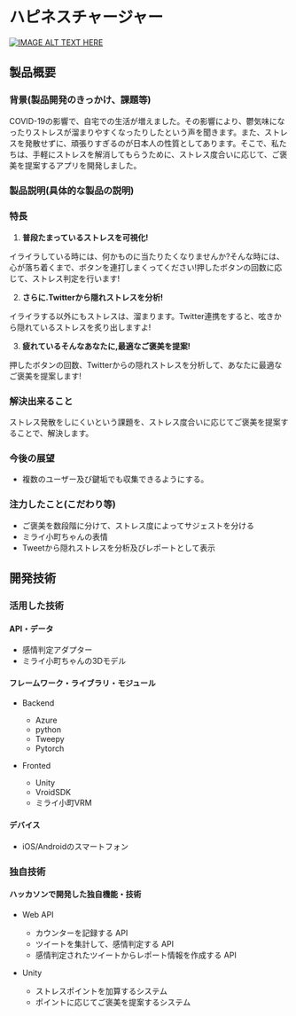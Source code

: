 # ハピネスチャージャー
[![IMAGE ALT TEXT HERE](https://jphacks.com/wp-content/uploads/2020/09/JPHACKS2020_ogp.jpg)](https://www.youtube.com/watch?v=G5rULR53uMk)
## 製品概要
### 背景(製品開発のきっかけ、課題等)
COVID-19の影響で、自宅での生活が増えました。その影響により、鬱気味になったりストレスが溜まりやすくなったりしたという声を聞きます。また、ストレスを発散せずに、頑張りすぎるのが日本人の性質としてあります。そこで、私たちは、手軽にストレスを解消してもらうために、ストレス度合いに応じて、ご褒美を提案するアプリを開発しました。
### 製品説明(具体的な製品の説明)
### 特長
1. **普段たまっているストレスを可視化!**

 イライラしている時には、何かものに当たりたくなりませんか?そんな時には、心が落ち着くまで、ボタンを連打しまくってください!押したボタンの回数に応じて、ストレス判定を行います!
 
2. **さらに.Twitterから隠れストレスを分析!**

 イライラする以外にもストレスは、溜まります。Twitter連携をすると、呟きから隠れているストレスを炙り出しますよ!
 
3. **疲れているそんなあなたに,最適なご褒美を提案!**

押したボタンの回数、Twitterからの隠れストレスを分析して、あなたに最適なご褒美を提案します!
### 解決出来ること
ストレス発散をしにくいという課題を、ストレス度合いに応じてご褒美を提案することで、解決します。
### 今後の展望
- 複数のユーザー及び鍵垢でも収集できるようにする。
### 注力したこと(こだわり等)
- ご褒美を数段階に分けて、ストレス度によってサジェストを分ける
- ミライ小町ちゃんの表情
- Tweetから隠れストレスを分析及びレポートとして表示
## 開発技術
### 活用した技術
#### API・データ
- 感情判定アダプター
- ミライ小町ちゃんの3Dモデル
#### フレームワーク・ライブラリ・モジュール
- Backend
  - Azure
  - python
  - Tweepy
  - Pytorch
 
- Fronted
  - Unity
  - VroidSDK
  - ミライ小町VRM
#### デバイス
- iOS/Androidのスマートフォン
### 独自技術
#### ハッカソンで開発した独自機能・技術
- Web API
  - カウンターを記録する API
  - ツイートを集計して、感情判定する API
  - 感情判定されたツイートからレポート情報を作成する API

- Unity
  - ストレスポイントを加算するシステム
  - ポイントに応じてご褒美を提案するシステム